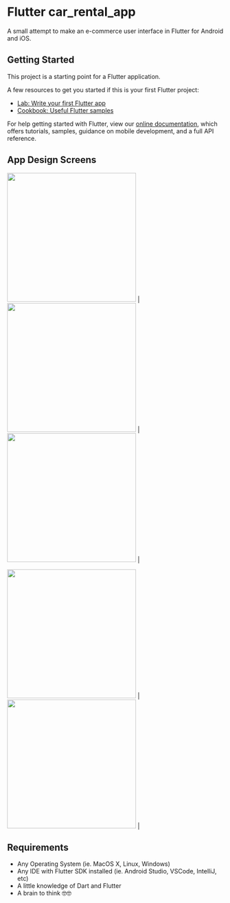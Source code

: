 # Flutter car_rental_app

A small attempt to make an e-commerce user interface in Flutter for Android and iOS.

## Getting Started

This project is a starting point for a Flutter application.

A few resources to get you started if this is your first Flutter project:

- [Lab: Write your first Flutter app](https://flutter.dev/docs/get-started/codelab)
- [Cookbook: Useful Flutter samples](https://flutter.dev/docs/cookbook)

For help getting started with Flutter, view our
[online documentation](https://flutter.dev/docs), which offers tutorials,
samples, guidance on mobile development, and a full API reference.

## App Design Screens
<img src="https://github.com/punithraj14/Car-Rental-App/blob/master/screens/login_screen.jpg" width="300"> | <img src="https://github.com/punithraj14/Car-Rental-App/blob/master/screens/home_screen1.jpg" width="300"> |<img src="https://github.com/punithraj14/Car-Rental-App/blob/master/screens/home_screen2.jpg" width="300"> |

<img src="https://github.com/punithraj14/Car-Rental-App/blob/master/screens/detail_screen1.jpg" width="300"> | <img src="https://github.com/punithraj14/Car-Rental-App/blob/master/screens/detail_screen2.jpg" width="300"> |


## Requirements
  * Any Operating System (ie. MacOS X, Linux, Windows)
  * Any IDE with Flutter SDK installed (ie. Android Studio, VSCode, IntelliJ, etc)
  * A little knowledge of Dart and Flutter
  * A brain to think 🤓🤓

